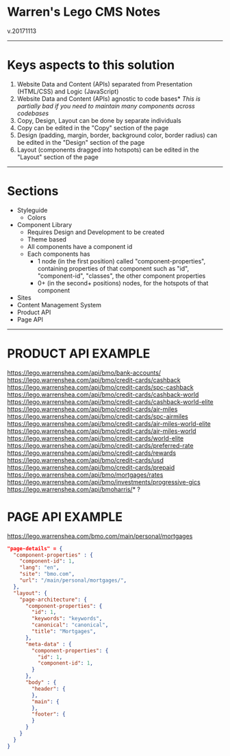 # Warren's Lego CMS Notes
v.20171113

---

# Keys aspects to this solution

1. Website Data and Content (APIs) separated from Presentation (HTML/CSS) and Logic (JavaScript)
2. Website Data and Content (APIs) agnostic to code bases*
*This is partially bad if you need to maintain many components across codebases*
3. Copy, Design, Layout can be done by separate individuals
4. Copy can be edited in the "Copy" section of the page
5. Design (padding, margin, border, background color, border radius) can be edited in the "Design" section of the page
6. Layout (components dragged into hotspots) can be edited in the "Layout" section of the page

---

# Sections
* Styleguide
  * Colors
* Component Library
  * Requires Design and Development to be created
  * Theme based
  * All components have a component id
  * Each components has
    - 1 node (in the first position) called "component-properties", containing properties of that component such as "id", "component-id", "classes", the other component properties
    - 0+ (in the second+ positions) nodes, for the hotspots of that component
* Sites
* Content Management System
* Product API
* Page API

---

# PRODUCT API EXAMPLE
https://lego.warrenshea.com/api/bmo/bank-accounts/<br>
https://lego.warrenshea.com/api/bmo/credit-cards/cashback<br>
https://lego.warrenshea.com/api/bmo/credit-cards/spc-cashback<br>
https://lego.warrenshea.com/api/bmo/credit-cards/cashback-world<br>
https://lego.warrenshea.com/api/bmo/credit-cards/cashback-world-elite<br>
https://lego.warrenshea.com/api/bmo/credit-cards/air-miles<br>
https://lego.warrenshea.com/api/bmo/credit-cards/spc-airmiles<br>
https://lego.warrenshea.com/api/bmo/credit-cards/air-miles-world-elite<br>
https://lego.warrenshea.com/api/bmo/credit-cards/air-miles-world<br>
https://lego.warrenshea.com/api/bmo/credit-cards/world-elite<br>
https://lego.warrenshea.com/api/bmo/credit-cards/preferred-rate<br>
https://lego.warrenshea.com/api/bmo/credit-cards/rewards<br>
https://lego.warrenshea.com/api/bmo/credit-cards/usd<br>
https://lego.warrenshea.com/api/bmo/credit-cards/prepaid<br>
https://lego.warrenshea.com/api/bmo/mortgages/rates<br>
https://lego.warrenshea.com/api/bmo/investments/progressive-gics<br>
https://lego.warrenshea.com/api/bmoharris/* ?

# PAGE API EXAMPLE
https://lego.warrenshea.com/bmo.com/main/personal/mortgages
```json
"page-details" = {
  "component-properties" : {
    "component-id": 1,
    "lang": "en",
    "site": "bmo.com",
    "url": "/main/personal/mortgages/",
  },
  "layout": {
    "page-architecture": {
      "component-properties": {
        "id": 1,
        "keywords": "keywords",
        "canonical": "canonical",
        "title": "Mortgages",
      },
      "meta-data" : {  
        "component-properties": {
          "id": 1,
          "component-id": 1,
        }
      },
      "body" : {
        "header": {
        },
        "main": {
        },
        "footer": {
        }
      }
    }
  }  
}

```


